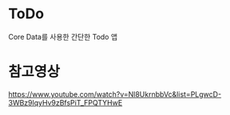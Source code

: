 # ToDo
Core Data를 사용한 간단한 Todo 앱

# 참고영상
https://www.youtube.com/watch?v=Nl8UkrnbbVc&list=PLgwcD-3WBz9lqyHv9zBfsPiT_FPQTYHwE
